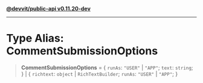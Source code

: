 [**@devvit/public-api v0.11.20-dev**](../../README.md)

---

# Type Alias: CommentSubmissionOptions

> **CommentSubmissionOptions** = \{ `runAs`: `"USER"` \| `"APP"`; `text`: `string`; \} \| \{ `richtext`: `object` \| `RichTextBuilder`; `runAs`: `"USER"` \| `"APP"`; \}
